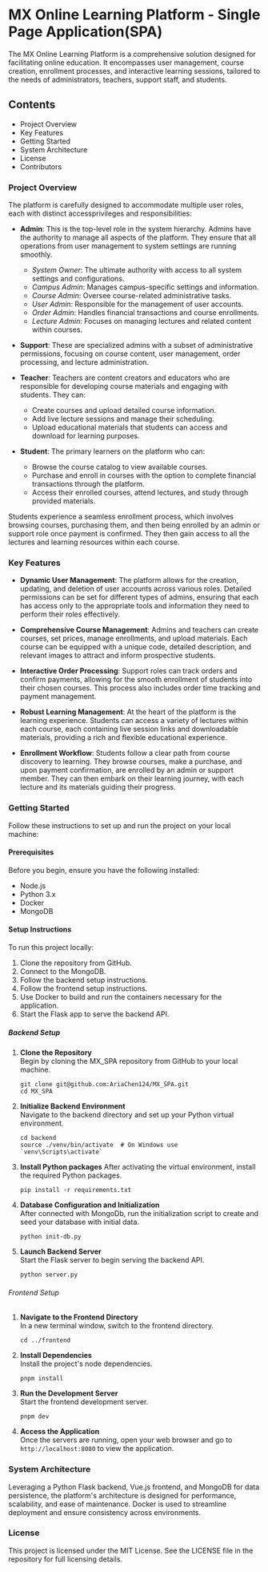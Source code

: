 # MX Online Learning Platform - Single Page Application(SPA)

The MX Online Learning Platform is a comprehensive solution designed for facilitating online education. It encompasses user management, course creation, enrollment processes, and interactive learning sessions, tailored to the needs of administrators, teachers, support staff, and students.


## Contents

- Project Overview
- Key Features
- Getting Started
- System Architecture
- License
- Contributors


### Project Overview

The platform is carefully designed to accommodate multiple user roles, each with distinct accessprivileges and responsibilities:

- **Admin**: This is the top-level role in the system hierarchy. Admins have the authority to manage all aspects of the platform. They ensure that all operations from user management to system settings are running smoothly.
  - *System Owner*: The ultimate authority with access to all system settings and configurations.
  - *Campus Admin*: Manages campus-specific settings and information.
  - *Course Admin*: Oversee course-related administrative tasks.
  - *User Admin*: Responsible for the management of user accounts.
  - *Order Admin*: Handles financial transactions and course enrollments.
  - *Lecture Admin*: Focuses on managing lectures and related content within courses.

- **Support**: These are specialized admins with a subset of administrative permissions, focusing on course content, user management, order processing, and lecture administration.

- **Teacher**: Teachers are content creators and educators who are responsible for developing course materials and engaging with students. They can:
  - Create courses and upload detailed course information.
  - Add live lecture sessions and manage their scheduling.
  - Upload educational materials that students can access and download for learning purposes.

- **Student**: The primary learners on the platform who can:
  - Browse the course catalog to view available courses.
  - Purchase and enroll in courses with the option to complete financial transactions through the platform.
  - Access their enrolled courses, attend lectures, and study through provided materials.

Students experience a seamless enrollment process, which involves browsing courses, purchasing them, and then being enrolled by an admin or support role once payment is confirmed. They then gain access to all the lectures and learning resources within each course.


### Key Features

- **Dynamic User Management**: The platform allows for the creation, updating, and deletion of user accounts across various roles. Detailed permissions can be set for different types of admins, ensuring that each has access only to the appropriate tools and information they need to perform their roles effectively.

- **Comprehensive Course Management**: Admins and teachers can create courses, set prices, manage enrollments, and upload materials. Each course can be equipped with a unique code, detailed description, and relevant images to attract and inform prospective students.

- **Interactive Order Processing**: Support roles can track orders and confirm payments, allowing for the smooth enrollment of students into their chosen courses. This process also includes order time tracking and payment management.

- **Robust Learning Management**: At the heart of the platform is the learning experience. Students can access a variety of lectures within each course, each containing live session links and downloadable materials, providing a rich and flexible educational experience.

- **Enrollment Workflow**: Students follow a clear path from course discovery to learning. They browse courses, make a purchase, and upon payment confirmation, are enrolled by an admin or support member. They can then embark on their learning journey, with each lecture and its materials guiding their progress.


### Getting Started

Follow these instructions to set up and run the project on your local machine:

#### Prerequisites

Before you begin, ensure you have the following installed:
- Node.js
- Python 3.x
- Docker
- MongoDB

#### Setup Instructions

To run this project locally:

1. Clone the repository from GitHub.
2. Connect to the MongoDB.
3. Follow the backend setup instructions.
4. Follow the frontend setup instructions.
5. Use Docker to build and run the containers necessary for the application.
5. Start the Flask app to serve the backend API.

##### Backend Setup

1. **Clone the Repository**  
   Begin by cloning the MX_SPA repository from GitHub to your local machine.

   ```shell
   git clone git@github.com:AriaChen124/MX_SPA.git
   cd MX_SPA
   ```

2. **Initialize Backend Environment**  
   Navigate to the backend directory and set up your Python virtual environment.

   ```shell
   cd backend
   source ./venv/bin/activate  # On Windows use `venv\Scripts\activate`
   ```

3. **Install Python packages**
    After activating the virtual environment, install the required Python packages.

   ```shell
   pip install -r requirements.txt
   ```

4. **Database Configuration and Initialization**  
   After connected with MongoDb, run the initialization script to create and seed your database with initial data.

   ```shell
   python init-db.py
   ```

5. **Launch Backend Server**  
   Start the Flask server to begin serving the backend API.

   ```shell
   python server.py
   ```

###### Frontend Setup

1. **Navigate to the Frontend Directory**  
   In a new terminal window, switch to the frontend directory.

   ```shell
   cd ../frontend
   ```

2. **Install Dependencies**  
   Install the project's node dependencies.

   ```shell
   pnpm install
   ```

3. **Run the Development Server**  
   Start the frontend development server.

   ```shell
   pnpm dev
   ```

4. **Access the Application**  
   Once the servers are running, open your web browser and go to `http://localhost:8080` to view the application.


### System Architecture

Leveraging a Python Flask backend, Vue.js frontend, and MongoDB for data persistence, the platform's architecture is designed for performance, scalability, and ease of maintenance. Docker is used to streamline deployment and ensure consistency across environments.


### License

This project is licensed under the MIT License. See the LICENSE file in the repository for full licensing details.


